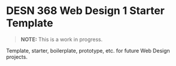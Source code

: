 # DESN 368 Web Design 1 Starter Template

> **NOTE:** This is a work in progress.

Template, starter, boilerplate, prototype, etc. for future Web Design projects. 
